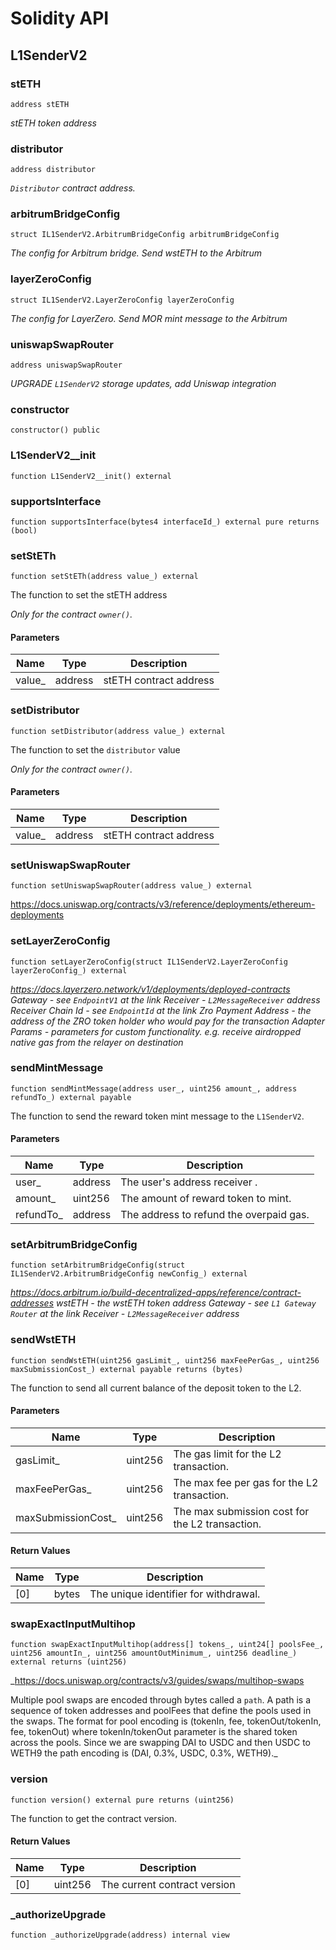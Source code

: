 # Solidity API

## L1SenderV2

### stETH

```solidity
address stETH
```

_stETH token address_

### distributor

```solidity
address distributor
```

_`Distributor` contract address._

### arbitrumBridgeConfig

```solidity
struct IL1SenderV2.ArbitrumBridgeConfig arbitrumBridgeConfig
```

_The config for Arbitrum bridge. Send wstETH to the Arbitrum_

### layerZeroConfig

```solidity
struct IL1SenderV2.LayerZeroConfig layerZeroConfig
```

_The config for LayerZero. Send MOR mint message to the Arbitrum_

### uniswapSwapRouter

```solidity
address uniswapSwapRouter
```

_UPGRADE `L1SenderV2` storage updates, add Uniswap integration_

### constructor

```solidity
constructor() public
```

### L1SenderV2__init

```solidity
function L1SenderV2__init() external
```

### supportsInterface

```solidity
function supportsInterface(bytes4 interfaceId_) external pure returns (bool)
```

### setStETh

```solidity
function setStETh(address value_) external
```

The function to set the stETH address

_Only for the contract `owner()`._

#### Parameters

| Name | Type | Description |
| ---- | ---- | ----------- |
| value_ | address | stETH contract address |

### setDistributor

```solidity
function setDistributor(address value_) external
```

The function to set the `distributor` value

_Only for the contract `owner()`._

#### Parameters

| Name | Type | Description |
| ---- | ---- | ----------- |
| value_ | address | stETH contract address |

### setUniswapSwapRouter

```solidity
function setUniswapSwapRouter(address value_) external
```

https://docs.uniswap.org/contracts/v3/reference/deployments/ethereum-deployments

### setLayerZeroConfig

```solidity
function setLayerZeroConfig(struct IL1SenderV2.LayerZeroConfig layerZeroConfig_) external
```

_https://docs.layerzero.network/v1/deployments/deployed-contracts
Gateway - see `EndpointV1` at the link
Receiver - `L2MessageReceiver` address
Receiver Chain Id - see `EndpointId` at the link
Zro Payment Address - the address of the ZRO token holder who would pay for the transaction
Adapter Params - parameters for custom functionality. e.g. receive airdropped native gas from the relayer on destination_

### sendMintMessage

```solidity
function sendMintMessage(address user_, uint256 amount_, address refundTo_) external payable
```

The function to send the reward token mint message to the `L1SenderV2`.

#### Parameters

| Name | Type | Description |
| ---- | ---- | ----------- |
| user_ | address | The user's address receiver . |
| amount_ | uint256 | The amount of reward token to mint. |
| refundTo_ | address | The address to refund the overpaid gas. |

### setArbitrumBridgeConfig

```solidity
function setArbitrumBridgeConfig(struct IL1SenderV2.ArbitrumBridgeConfig newConfig_) external
```

_https://docs.arbitrum.io/build-decentralized-apps/reference/contract-addresses
wstETH - the wstETH token address
Gateway - see `L1 Gateway Router` at the link
Receiver - `L2MessageReceiver` address_

### sendWstETH

```solidity
function sendWstETH(uint256 gasLimit_, uint256 maxFeePerGas_, uint256 maxSubmissionCost_) external payable returns (bytes)
```

The function to send all current balance of the deposit token to the L2.

#### Parameters

| Name | Type | Description |
| ---- | ---- | ----------- |
| gasLimit_ | uint256 | The gas limit for the L2 transaction. |
| maxFeePerGas_ | uint256 | The max fee per gas for the L2 transaction. |
| maxSubmissionCost_ | uint256 | The max submission cost for the L2 transaction. |

#### Return Values

| Name | Type | Description |
| ---- | ---- | ----------- |
| [0] | bytes | The unique identifier for withdrawal. |

### swapExactInputMultihop

```solidity
function swapExactInputMultihop(address[] tokens_, uint24[] poolsFee_, uint256 amountIn_, uint256 amountOutMinimum_, uint256 deadline_) external returns (uint256)
```

_https://docs.uniswap.org/contracts/v3/guides/swaps/multihop-swaps

Multiple pool swaps are encoded through bytes called a `path`. A path is a sequence
of token addresses and poolFees that define the pools used in the swaps.
The format for pool encoding is (tokenIn, fee, tokenOut/tokenIn, fee, tokenOut) where
tokenIn/tokenOut parameter is the shared token across the pools.
Since we are swapping DAI to USDC and then USDC to WETH9 the path encoding is (DAI, 0.3%, USDC, 0.3%, WETH9)._

### version

```solidity
function version() external pure returns (uint256)
```

The function to get the contract version.

#### Return Values

| Name | Type | Description |
| ---- | ---- | ----------- |
| [0] | uint256 | The current contract version |

### _authorizeUpgrade

```solidity
function _authorizeUpgrade(address) internal view
```

